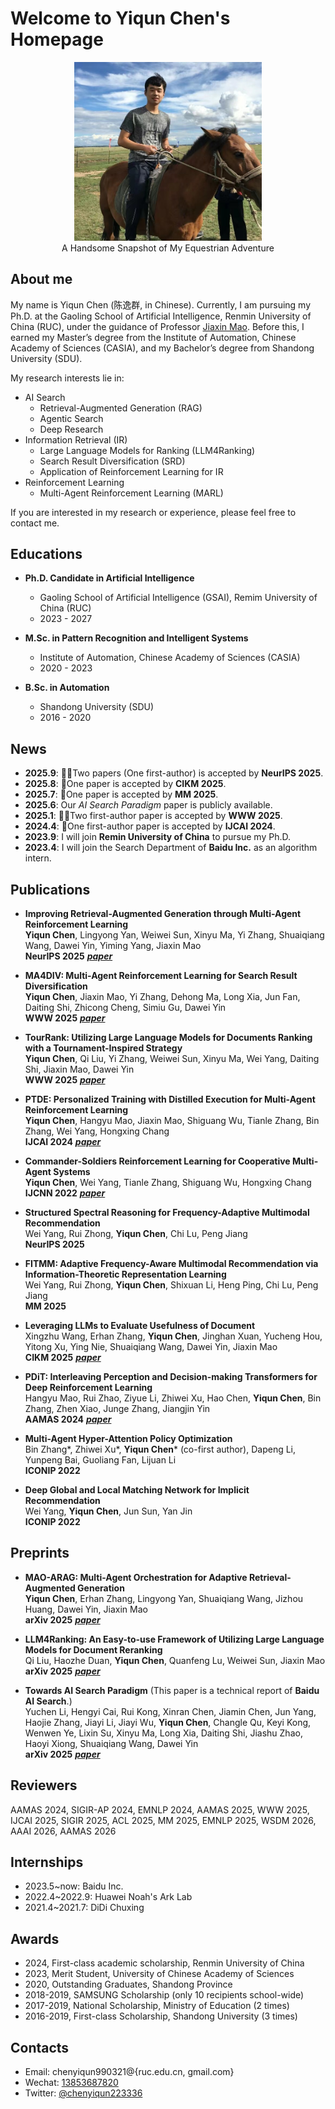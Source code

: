 # Welcome to Yiqun Chen's Homepage

<div align="center">
    <img src="personal_picture.jpg" alt="Yiqun Chen" width="300">
    <figcaption>A Handsome Snapshot of My Equestrian Adventure</figcaption>
</div>

## About me

My name is Yiqun Chen (陈逸群, in Chinese). Currently, I am pursuing my Ph.D. at the Gaoling School of Artificial Intelligence, Renmin University of China (RUC), under the guidance of Professor [Jiaxin Mao](https://sites.google.com/site/maojiaxin/). Before this, I earned my Master’s degree from the Institute of Automation, Chinese Academy of Sciences (CASIA), and my Bachelor’s degree from Shandong University (SDU). 

My research interests lie in:

- AI Search
  - Retrieval-Augmented Generation (RAG)
  - Agentic Search
  - Deep Research
- Information Retrieval (IR)
  - Large Language Models for Ranking (LLM4Ranking)
  - Search Result Diversification (SRD)
  - Application of Reinforcement Learning for IR
- Reinforcement Learning
  - Multi-Agent Reinforcement Learning (MARL)

If you are interested in my research or experience, please feel free to contact me.

## Educations

- **Ph.D. Candidate in Artificial Intelligence**
  - Gaoling School of Artificial Intelligence (GSAI), Remim University of China (RUC)
  - 2023 - 2027

- **M.Sc. in Pattern Recognition and Intelligent Systems**
  - Institute of Automation, Chinese Academy of Sciences (CASIA)
  - 2020 - 2023

- **B.Sc. in Automation**
  - Shandong University (SDU)
  - 2016 - 2020

## News

* **2025.9**: 🎉🎉Two papers (One first-author) is accepted by **NeurIPS 2025**.
* **2025.8**: 🎉One paper is accepted by **CIKM 2025**.
* **2025.7**: 🎉One paper is accepted by **MM 2025**.
* **2025.6**: Our *AI Search Paradigm* paper is publicly available.
* **2025.1**: 🎉🎉Two first-author paper is accepted by **WWW 2025**.
* **2024.4**: 🎉One first-author paper is accepted by **IJCAI 2024**.
* **2023.9**: I will join **Remin University of China** to pursue my Ph.D.
* **2023.4**: I will join the Search Department of **Baidu Inc.** as an algorithm intern.

## Publications

* **Improving Retrieval-Augmented Generation through Multi-Agent Reinforcement Learning**  
  **Yiqun Chen**, Lingyong Yan, Weiwei Sun, Xinyu Ma, Yi Zhang, Shuaiqiang Wang, Dawei Yin, Yiming Yang, Jiaxin Mao  
  **NeurIPS 2025** [**_paper_**](https://arxiv.org/pdf/2501.15228)

* **MA4DIV: Multi-Agent Reinforcement Learning for Search Result Diversification**  
  **Yiqun Chen**, Jiaxin Mao, Yi Zhang, Dehong Ma, Long Xia, Jun Fan, Daiting Shi, Zhicong Cheng, Simiu Gu, Dawei Yin  
  **WWW 2025** [**_paper_**](https://arxiv.org/pdf/2403.17421)

* **TourRank: Utilizing Large Language Models for Documents Ranking with a Tournament-Inspired Strategy**  
  **Yiqun Chen**, Qi Liu, Yi Zhang, Weiwei Sun, Xinyu Ma, Wei Yang, Daiting Shi, Jiaxin Mao, Dawei Yin  
  **WWW 2025** [**_paper_**](https://arxiv.org/pdf/2406.11678)

* **PTDE: Personalized Training with Distilled Execution for Multi-Agent Reinforcement Learning**  
  **Yiqun Chen**, Hangyu Mao, Jiaxin Mao, Shiguang Wu, Tianle Zhang, Bin Zhang, Wei Yang, Hongxing Chang  
  **IJCAI 2024** [**_paper_**](https://arxiv.org/pdf/2210.08872)

* **Commander-Soldiers Reinforcement Learning for Cooperative Multi-Agent Systems**  
  **Yiqun Chen**, Wei Yang, Tianle Zhang, Shiguang Wu, Hongxing Chang  
  **IJCNN 2022** [**_paper_**](https://drive.google.com/file/d/1crIH8Ma2MA6x0YFgNxczrfSpKJ5u6Ilr/view)

* **Structured Spectral Reasoning for Frequency-Adaptive Multimodal Recommendation**  
  Wei Yang, Rui Zhong, **Yiqun Chen**, Chi Lu, Peng Jiang  
  **NeurIPS 2025**

* **FITMM: Adaptive Frequency-Aware Multimodal Recommendation via Information-Theoretic Representation Learning**  
  Wei Yang, Rui Zhong, **Yiqun Chen**, Shixuan Li, Heng Ping, Chi Lu, Peng Jiang  
  **MM 2025**

* **Leveraging LLMs to Evaluate Usefulness of Document**  
  Xingzhu Wang, Erhan Zhang, **Yiqun Chen**, Jinghan Xuan, Yucheng Hou, Yitong Xu, Ying Nie, Shuaiqiang Wang, Dawei Yin, Jiaxin Mao  
  **CIKM 2025** [**_paper_**](https://arxiv.org/pdf/2506.08626)

* **PDiT: Interleaving Perception and Decision-making Transformers for Deep Reinforcement Learning**  
  Hangyu Mao, Rui Zhao, Ziyue Li, Zhiwei Xu, Hao Chen, **Yiqun Chen**, Bin Zhang, Zhen Xiao, Junge Zhang, Jiangjin Yin  
  **AAMAS 2024** [**_paper_**](https://arxiv.org/pdf/2312.15863)

* **Multi-Agent Hyper-Attention Policy Optimization**  
  Bin Zhang*, Zhiwei Xu*, **Yiqun Chen*** (co-first author), Dapeng Li, Yunpeng Bai, Guoliang Fan, Lijuan Li  
  **ICONIP 2022**

* **Deep Global and Local Matching Network for Implicit Recommendation**  
  Wei Yang, **Yiqun Chen**, Jun Sun, Yan Jin  
  **ICONIP 2022**

## Preprints

* **MAO-ARAG: Multi-Agent Orchestration for Adaptive Retrieval-Augmented Generation**  
  **Yiqun Chen**, Erhan Zhang, Lingyong Yan, Shuaiqiang Wang, Jizhou Huang, Dawei Yin, Jiaxin Mao  
  **arXiv 2025** [**_paper_**](https://arxiv.org/pdf/2508.01005)

* **LLM4Ranking: An Easy-to-use Framework of Utilizing Large Language Models for Document Reranking**  
  Qi Liu, Haozhe Duan, **Yiqun Chen**, Quanfeng Lu, Weiwei Sun, Jiaxin Mao  
  **arXiv 2025** [**_paper_**](https://arxiv.org/pdf/2504.07439?)

* **Towards AI Search Paradigm**  (This paper is a technical report of **Baidu AI Search**.)  
  Yuchen Li, Hengyi Cai, Rui Kong, Xinran Chen, Jiamin Chen, Jun Yang, Haojie Zhang, Jiayi Li, Jiayi Wu, **Yiqun Chen**, Changle Qu, Keyi Kong, Wenwen Ye, Lixin Su, Xinyu Ma, Long Xia, Daiting Shi, Jiashu Zhao, Haoyi Xiong, Shuaiqiang Wang, Dawei Yin  
  **arXiv 2025** [**_paper_**](https://arxiv.org/pdf/2506.17188)

## Reviewers

AAMAS 2024, SIGIR-AP 2024, EMNLP 2024, AAMAS 2025, WWW 2025, IJCAI 2025, SIGIR 2025, ACL 2025, MM 2025, EMNLP 2025, WSDM 2026, AAAI 2026, AAMAS 2026
  
## Internships

* 2023.5~now: Baidu Inc.
* 2022.4~2022.9: Huawei Noah's Ark Lab
* 2021.4~2021.7: DiDi Chuxing

## Awards
* 2024, First-class academic scholarship, Renmin University of China
* 2023, Merit Student, University of Chinese Academy of Sciences
* 2020, Outstanding Graduates, Shandong Province
* 2018-2019, SAMSUNG Scholarship (only 10 recipients school-wide)
* 2017-2019, National Scholarship, Ministry of Education (2 times)
* 2016-2019, First-class Scholarship, Shandong University (3 times)

## Contacts
* Email: chenyiqun990321@{ruc.edu.cn, gmail.com}
* Wechat: [13853687820](https://github.com/chenyiqun/chenyiqun.github.io/blob/main/Wechat.jpg)
* Twitter: [@chenyiqun223336](https://twitter.com/search?q=%40chenyiqun223336&src=typed_query)

